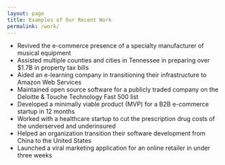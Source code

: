 ```yaml
---
layout: page
title: Examples of Our Recent Work
permalink: /work/
---
```


* Revived the e-commerce presence of a specialty manufacturer of musical equipment
* Assisted multiple counties and cities in Tennessee in preparing over $1.7B in property tax bills
* Aided an e-learning company in transitioning their infrastructure to Amazon Web Services
* Maintained open source software for a publicly traded company on the Deloitte & Touche Technology Fast 500 list
* Developed a minimally viable product (MVP) for a B2B e-commerce startup in 12 months
* Worked with a healthcare startup to cut the prescription drug costs of the underserved and underinsured
* Helped an organization transition their software development from China to the United States
* Launched a viral marketing application for an online retailer in under three weeks